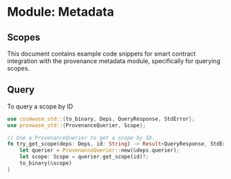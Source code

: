 # Module: Metadata

## Scopes

This document contains example code snippets for smart contract integration with the provenance
metadata module, specifically for querying scopes.

## Query

To query a scope by ID

```rust
use cosmwasm_std::{to_binary, Deps, QueryResponse, StdError};
use provwasm_std::{ProvenanceQuerier, Scope};

// Use a ProvenanceQuerier to get a scope by ID.
fn try_get_scope(deps: Deps, id: String) -> Result<QueryResponse, StdError> {
    let querier = ProvenanceQuerier::new(&deps.querier);
    let scope: Scope = querier.get_scope(id)?;
    to_binary(&scope)
}
```
